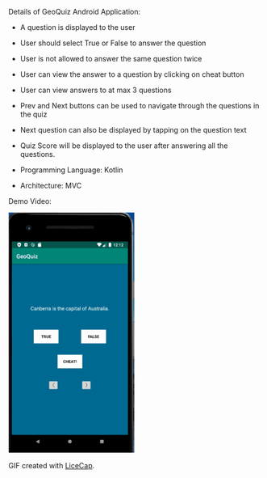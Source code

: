 Details of GeoQuiz Android Application:
- A question is displayed to the user 
- User should select True or False to answer the question
- User is not allowed to answer the same question twice
- User can view the answer to a question by clicking on cheat button
- User can view answers to at max 3 questions
- Prev and Next buttons can be used to navigate through the questions in the quiz
- Next question can also be displayed by tapping on the question text
- Quiz Score will be displayed to the user after answering all the questions.

- Programming Language: Kotlin
- Architecture: MVC

Demo Video: 

<img src="walkthrough.gif" width=250><br>

GIF created with [LiceCap](http://www.cockos.com/licecap/).
